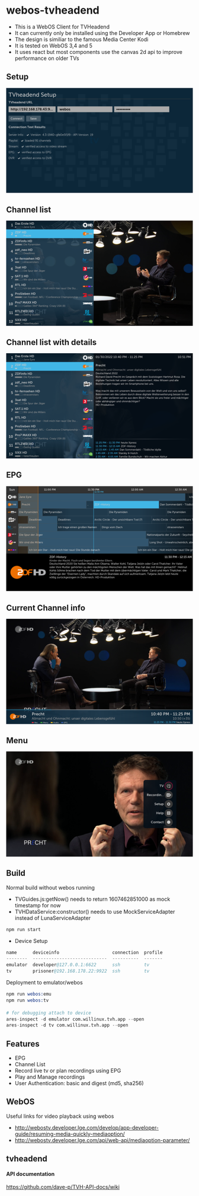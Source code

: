 # webos-tvheadend
* This is a WebOS Client for TVHeadend
* It can currently only be installed using the Developer App or Homebrew
* The design is similiar to the famous Media Center Kodi
* It is tested on WebOS 3,4 and 5
* It uses react but most components use the canvas 2d api to improve performance on older TVs

## Setup
![Setup](screenshots/setup_verification.png?raw=true "Setup Verification")
## Channel list
![Channel List](screenshots/channellist.png?raw=true "Channel List")
## Channel list with details
![Channel List Details](screenshots/channellist_details.png?raw=true "Channel List Details")
## EPG
![EPG](screenshots/epg.png?raw=true "EPG")
## Current Channel info
![Infobar](screenshots/infobar.png?raw=true "Infobar")
## Menu
![Menü](screenshots/menu.png?raw=true "Menü")

## Build
Normal build without webos running
* TVGuides.js:getNow() needs to return 1607462851000 as mock timestamp for now
* TVHDataService:constructor() needs to use MockServiceAdapter instead of LunaServiceAdapter
```s
npm run start
```
* Device Setup
```s
name      deviceinfo                    connection  profile
--------  ----------------------------  ----------  -------
emulator  developer@127.0.0.1:6622      ssh         tv
tv        prisoner@192.168.178.22:9922  ssh         tv
```

Deployment to emulator/webos
```s
npm run webos:emu
npm run webos:tv

# for debugging attach to device
ares-inspect -d emulator com.willinux.tvh.app --open
ares-inspect -d tv com.willinux.tvh.app --open
```
## Features
- EPG
- Channel List
- Record live tv or plan recordings using EPG
- Play and Manage recordings
- User Authentication: basic and digest (md5, sha256)

## WebOS
Useful links for video playback using webos

* http://webostv.developer.lge.com/develop/app-developer-guide/resuming-media-quickly-mediaoption/
* http://webostv.developer.lge.com/api/web-api/mediaoption-parameter/

## tvheadend

#### API documentation
https://github.com/dave-p/TVH-API-docs/wiki
